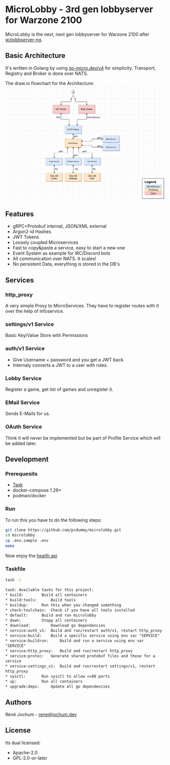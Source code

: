 # MicroLobby - 3rd gen lobbyserver for Warzone 2100

MicroLobby is the next, next gen lobbyserver for Warzone 2100 after [wzlobbserver-ng](https://github.com/Warzone2100/wzlobbyserver-ng).

## Basic Architecture

It's written in Golang by using [go-micro.dev/v4](https://go-micro.dev) for simplicity. Transport, Registry and Broker is done over NATS.

The draw.io flowchart for the Architecture:
![Micro Service Architecture](/docs/micro-service-architecture.png)

## Features

- gRPC+Protobuf internal, JSON/XML external
- Argon2-id Hashes
- JWT Tokens
- Loosely coupled Microservices
- Fast to copy&paste a service, easy to start a new one
- Event System as example for IRC/Discord bots
- All communication over NATS. It scales!
- No persistent Data, everything is stored in the DB's

## Services

### http_proxy

A very simple Proxy to MicroServices. They have to register routes with it over the help of infoservice.

### settings/v1 Service

Basic Key/Value Store with Permissions

### auth/v1 Service

- Give Username + password and you get a JWT back.
- Internaly converts a JWT to a user with roles.

### Lobby Service

Register a game, get list of games and unregister it.

### EMail Service

Sends E-Mails for us.

### OAuth Service

Think it will never be implemented but be part of Profile Service which will be added later.

## Development

### Prerequesits

- [Task](https://taskfile.dev/#/installation)
- docker-compose 1.29+
- podman/docker

### Run

To run this you have to do the following steps:

```bash
git clone https://github.com/pcdummy/microlobby.git
cd microlobby
cp .env.sample .env
make
```

Now enjoy the [health api](http://localhost:8080/health)

### Taskfile

```bash
task -l
```

```text
task: Available tasks for this project:
* build: 		Build all containers
* build:tools: 		Build tools
* buildup: 		Run this when you changed something
* check:toolchain: 	Check if you have all tools installed
* default: 		Build and run microlobby
* down: 		Stopp all containers
* download: 		Download go dependencies
* service:auth_v1: 	Build and run/restart auth/v1, restart http_proxy
* service:build: 	Build a specific service using env var "SERVICE"
* service:buildrun: 	Build and run a service using env var "SERVICE"
* service:http_proxy: 	Build and run/restart http_proxy
* service:protoc: 	Generate shared protobuf files and those for a service
* service:settings_v1: 	Build and run/restart settings/v1, restart http_proxy
* sysctl: 		Run sysctl to allow <=80 ports
* up: 			Run all containers
* upgrade:deps: 	Update all go dependencies
```

## Authors

René Jochum - rene@jochum.dev

## License

Its dual licensed:

- Apache-2.0
- GPL-2.0-or-later
